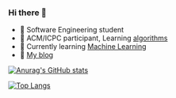 ### Hi there 👋
- 🔭 Software Engineering student
- 🎈 ACM/ICPC participant, Learning [algorithms](https://github.com/minamimelon/ACM-ICPC-Templates)
- 🌱 Currently learning [Machine Learning](https://github.com/minamimelon/MachineLearningNotes)
- 📝 [My blog](https://github.com/minamimelon/minamimelon.github.io)

[![Anurag's GitHub stats](https://github-readme-stats.vercel.app/api?username=minamimelon)](https://github.com/anuraghazra/github-readme-stats)

[![Top Langs](https://github-readme-stats.vercel.app/api/top-langs/?username=minamimelon&layout=compact&hide=javascript,html,css)](https://github.com/anuraghazra/github-readme-stats)

<!--
**minamimelon/minamimelon** is a ✨ _special_ ✨ repository because its `README.md` (this file) appears on your GitHub profile.

Here are some ideas to get you started:

- 🔭 I’m currently working on ...
- 🌱 I’m currently learning ...
- 👯 I’m looking to collaborate on ...
- 🤔 I’m looking for help with ...
- 💬 Ask me about ...
- 📫 How to reach me: ...
- 😄 Pronouns: ...
- ⚡ Fun fact: ...
-->

